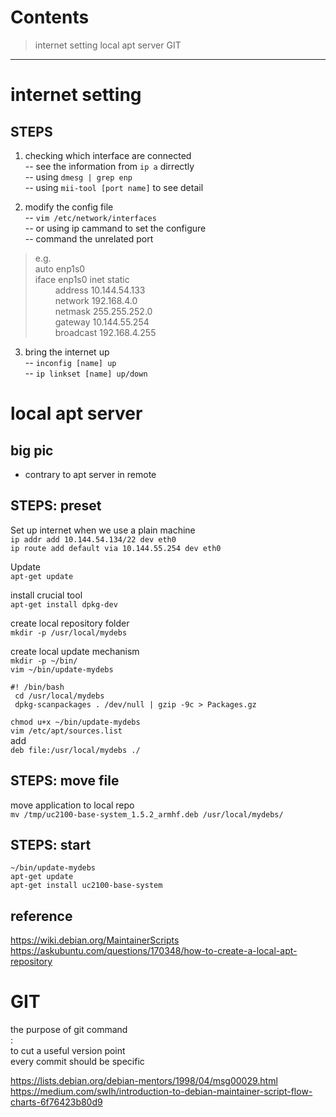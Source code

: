 Contents
========

> internet setting
> local apt server
> GIT
--------

# internet setting

## STEPS

1. checking which interface are connected     
 -- see the information from `ip a` dirrectly    
 -- using `dmesg | grep enp`     
 -- using `mii-tool [port name]` to see detail     

2. modify the config file    
 -- `vim /etc/network/interfaces`    
 -- or using ip cammand to set the configure    
 -- command the unrelated port    
> e.g.     
> auto enp1s0    
> iface enp1s0 inet static    
>&emsp;&emsp; address 10.144.54.133    
>&emsp;&emsp; network 192.168.4.0    
>&emsp;&emsp; netmask 255.255.252.0    
>&emsp;&emsp; gateway 10.144.55.254    
>&emsp;&emsp; broadcast 192.168.4.255    

3. bring the internet up    
 -- `inconfig [name] up`    
 -- `ip linkset [name] up/down`    

# local apt server

## big pic
 - contrary to apt server in remote    
## STEPS: preset

Set up internet when we use a plain machine    
`ip addr add 10.144.54.134/22 dev eth0`    
`ip route add default via 10.144.55.254 dev eth0`    

Update    
`apt-get update`    



install crucial tool    
`apt-get install dpkg-dev`    

create local repository folder    
`mkdir -p /usr/local/mydebs`    

create local update mechanism    
`mkdir -p ~/bin/`    
`vim ~/bin/update-mydebs`   
```vim
#! /bin/bash
 cd /usr/local/mydebs
 dpkg-scanpackages . /dev/null | gzip -9c > Packages.gz
 ```
 `chmod u+x ~/bin/update-mydebs`    
 `vim /etc/apt/sources.list`   
 add    
 `deb file:/usr/local/mydebs ./`    

## STEPS: move file

move application to local repo    
`mv /tmp/uc2100-base-system_1.5.2_armhf.deb /usr/local/mydebs/`    

## STEPS: start    
`~/bin/update-mydebs`    
`apt-get update`    
`apt-get install uc2100-base-system`    
  
## reference    
https://wiki.debian.org/MaintainerScripts  
https://askubuntu.com/questions/170348/how-to-create-a-local-apt-repository


# GIT
the purpose of git command    
:    
to cut a useful version point   
every commit should be specific     


https://lists.debian.org/debian-mentors/1998/04/msg00029.html
https://medium.com/swlh/introduction-to-debian-maintainer-script-flow-charts-6f76423b80d9
